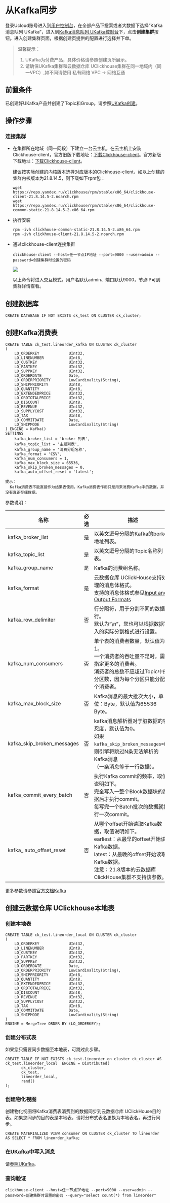 # 从Kafka同步

登录Ucloud账号进入到[用户控制台](https://passport.ucloud.cn/#login)，在全部产品下搜索或者大数据下选择“Kafka消息队列 UKafka”，进入到[Kafka消息队列 UKafka控制台](https://console.ucloud.cn/ukafka/ukafka)下，点击**创建集群**按钮。进入创建集群页面，根据创建页提供的配置进行选择并下单。

<blockquote>
  温馨提示：
   <ol>
     <li>UKafka为付费产品，具体价格请参照创建页所展示。</li>
     <li>请确保UKafka集群和云数据仓库 UClickhouse集群在同一地域内（同一VPC）,如不同请使用 私有网络 VPC -> 网络互通</li>
   </ol>
</blockquote>

## 前置条件

已创建好UKafka产品并创建了Topic和Group。请参照[UKafka创建](https://docs.ucloud.cn/ukafka/kafkasinkerintro/quickstart)。

## 操作步骤

### 连接集群

- 在集群所在地域（同一网段）下建立一台云主机，在云主机上安装Clickhouse-client，官方旧版下载地址：[下载Clickhouse-client](https://repo.yandex.ru/clickhouse/rpm/stable/x86_64/)。官方新版下载地址：[下载Clickhouse-client](https://packages.clickhouse.com/rpm/lts/)。

  建议按实际创建的内核版本选择对应版本的Clickhouse-client，如以上创建的集群内核版本为21.8.14.5，则下载如下rpm包：

  ```
  wget https://repo.yandex.ru/clickhouse/rpm/stable/x86_64/clickhouse-client-21.8.14.5-2.noarch.rpm
  wget https://repo.yandex.ru/clickhouse/rpm/stable/x86_64/clickhouse-common-static-21.8.14.5-2.x86_64.rpm
  ```

- 执行安装

  ```shell
  rpm -ivh clickhouse-common-static-21.8.14.5-2.x86_64.rpm
  rpm -ivh clickhouse-client-21.8.14.5-2.noarch.rpm
  ```

- 通过clickhouse-client连接集群

  ```shell
  clickhouse-client --host=任一节点IP地址 --port=9000 --user=admin --password=创建集群时设置的密码
  ```

  ![](/Users/dongjunyang/works/projects/product/docs/uclickhouse/images/clickhouse-client-login.png)

  以上命令将进入交互模式。用户名默认admin、端口默认9000，节点IP可到集群详情查看。

## 创建数据库

```
CREATE DATABASE IF NOT EXISTS ck_test ON CLUSTER ck_cluster;
```

## 创建Kafka消费表

```
CREATE TABLE ck_test.lineorder_kafka ON CLUSTER ck_cluster 
(
    LO_ORDERKEY             UInt32,
    LO_LINENUMBER           UInt8,
    LO_CUSTKEY              UInt32,
    LO_PARTKEY              UInt32,
    LO_SUPPKEY              UInt32,
    LO_ORDERDATE            Date,
    LO_ORDERPRIORITY        LowCardinality(String),
    LO_SHIPPRIORITY         UInt8,
    LO_QUANTITY             UInt8,
    LO_EXTENDEDPRICE        UInt32,
    LO_ORDTOTALPRICE        UInt32,
    LO_DISCOUNT             UInt8,
    LO_REVENUE              UInt32,
    LO_SUPPLYCOST           UInt32,
    LO_TAX                  UInt8,
    LO_COMMITDATE           Date,
    LO_SHIPMODE             LowCardinality(String)
) ENGINE = Kafka()
SETTINGS
    kafka_broker_list = 'broker 列表',
    kafka_topic_list = '主题列表',
    kafka_group_name = '消费分组名称',
    kafka_format = 'CSV',
    kafka_num_consumers = 1,
    kafka_max_block_size = 65536,
    kafka_skip_broken_messages = 0,
    kafka_auto_offset_reset = 'latest';
```

```
提示：
  Kafka消费表不能直接作为结果表使用，Kafka消费表作用只是用来消费Kafka中的数据，并没有真正存储数据。
```

参数说明：

| 名称                       | 必选 | 描述                                                         |
| -------------------------- | ---- | ------------------------------------------------------------ |
| kafka_broker_list          | 是   | 以英文逗号分隔的Kafka的borker地址列表。                      |
| kafka_topic_list           | 是   | 以英文逗号分隔的Topic名称列表。                              |
| kafka_group_name           | 是   | Kafka的消费组名称。                                          |
| kafka_format               | 是   | 云数据仓库 UClickHouse支持处理的消息体格式。<br /> 支持的消息体格式参见[Input and Output Formats](https://clickhouse.com/docs/en/interfaces/formats/?spm=a2c4g.11186623.0.0.540911c3r3HPsy#) |
| kafka_row_delimiter        | 否   | 行分隔符，用于分割不同的数据行。<br />默认为“\n”，您也可以根据数据写入的实际分割格式进行设置。 |
| kafka_num_consumers        | 否   | 单个表的消费者数量，默认值为1。<br /> 一个消费者的吞吐量不足时，需要指定更多的消费者。<br /> 消费者的总数不应超过Topic中的分区数，因为每个分区只能分配一个消费者。 |
| kafka_max_block_size       | 否   | Kafka消息的最大批次大小，单位：Byte，默认值为65536 Byte。    |
| kafka_skip_broken_messages | 否   | kafka消息解析器对于脏数据的容忍度，默认值为0。<br /> 如果`kafka_skip_broken_messages=N`，则引擎将跳过N条无法解析的Kafka消息<br />（一条消息等于一行数据）。 |
| kafka_commit_every_batch   | 否   | 执行Kafka commit的频率，取值说明如下。<br /> 完全写入一整个Block数据块的数据后才执行commit。<br /> 每写完一个Batch批次的数据就执行一次commit。 |
| kafka_ auto_offset_reset   | 否   | 从哪个offset开始读取Kafka数据，取值说明如下。<br /> earliest：从最早的offset开始读取Kafka数据。<br /> latest：从最晚的offset开始读取Kafka数据。<br /> 注意：21.8版本的云数据库ClickHouse集群不支持该参数。 |

更多参数请参照[官方文档Kafka](https://clickhouse.tech/docs/zh/engines/table-engines/integrations/kafka/?spm=a2c4g.11186623.0.0.540911c3r3HPsy)

## 创建云数据仓库 UClickhouse本地表

### 创建本地表

```
CREATE TABLE ck_test.lineorder_local ON CLUSTER ck_cluster
(
    LO_ORDERKEY             UInt32,
    LO_LINENUMBER           UInt8,
    LO_CUSTKEY              UInt32,
    LO_PARTKEY              UInt32,
    LO_SUPPKEY              UInt32,
    LO_ORDERDATE            Date,
    LO_ORDERPRIORITY        LowCardinality(String),
    LO_SHIPPRIORITY         UInt8,
    LO_QUANTITY             UInt8,
    LO_EXTENDEDPRICE        UInt32,
    LO_ORDTOTALPRICE        UInt32,
    LO_DISCOUNT             UInt8,
    LO_REVENUE              UInt32,
    LO_SUPPLYCOST           UInt32,
    LO_TAX                  UInt8,
    LO_COMMITDATE           Date,
    LO_SHIPMODE             LowCardinality(String)
)
ENGINE = MergeTree ORDER BY (LO_ORDERKEY);
```

### 创建分布式表

如果您只需要同步数据至本地表，可跳过此步骤。

```
CREATE TABLE IF NOT EXISTS ck_test.lineorder on cluster ck_cluster AS ck_test.lineorder_local  ENGINE = Distributed(
       ck_cluster,
       ck_test,
       lineorder_local,
       rand()
);
```

### 创建物化视图

创建物化视图将Kafka消费表消费到的数据同步到云数据仓库 UClickHouse目的表。如果您同步的目的表是本地表，请将分布式表名更换为本地表名，再进行同步。

```
CREATE MATERIALIZED VIEW consumer ON CLUSTER ck_cluster TO lineorder AS SELECT * FROM lineorder_kafka;
```

### 在UKafka中写入消息

请[参照UKafka](https://docs.ucloud.cn/ukafka/kafkasinkerintro/quickstart)。

### 查询验证

```
clickhouse-client --host=任一节点IP地址 --port=9000 --user=admin --password=创建集群时设置的密码 --query="select count(*) from lineorder"
```

